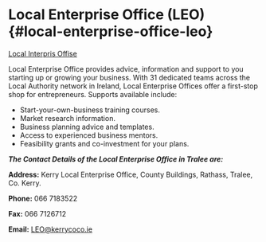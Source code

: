 # Local Enterprise Office (LEO) {#local-enterprise-office-leo}


[Local Interpris Offise]()

Local Enterprise Office provides advice, information and support to you starting up or growing your business. With 31 dedicated teams across the Local Authority network in Ireland, Local Enterprise Offices offer a first-stop shop for entrepreneurs. Supports available include:

*   Start-your-own-business training courses.
*   Market research information.
*   Business planning advice and templates.
*   Access to experienced business mentors.
*   Feasibility grants and co-investment for your plans.

**_The Contact Details of the Local Enterprise Office in Tralee are:_**

**Address:** Kerry Local Enterprise Office, County Buildings, Rathass, Tralee, Co. Kerry.

**Phone:** 066 7183522

**Fax:** 066 7126712

**Email:** LEO@kerrycoco.ie